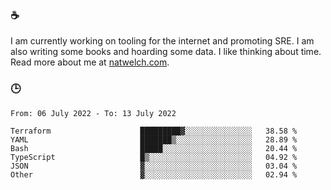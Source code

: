 ### ☕

I am currently working on tooling for the internet and promoting SRE. I am also writing some books and hoarding some data. I like thinking about time. Read more about me at [natwelch.com](https://natwelch.com).

### 🕒

<!--START_SECTION:waka-->

```text
From: 06 July 2022 - To: 13 July 2022

Terraform                    █████████▓░░░░░░░░░░░░░░░   38.58 %
YAML                         ███████▒░░░░░░░░░░░░░░░░░   28.89 %
Bash                         █████░░░░░░░░░░░░░░░░░░░░   20.44 %
TypeScript                   █▒░░░░░░░░░░░░░░░░░░░░░░░   04.92 %
JSON                         ▓░░░░░░░░░░░░░░░░░░░░░░░░   03.04 %
Other                        ▓░░░░░░░░░░░░░░░░░░░░░░░░   02.94 %
```

<!--END_SECTION:waka-->
